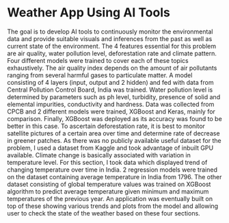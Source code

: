 # Weather App Using AI Tools

The goal is to develop AI tools to continuously monitor the environmental data and provide suitable visuals and inferences from the past as well as current state of the environment. The 4 features essential for this problem are air quality, water pollution level, deforestation rate and climate pattern. 
Four different models were trained to cover each of these topics exhaustively. The air quality index depends on the amount of air pollutants ranging from several harmful gases to particulate matter. A model consisting of 4 layers (input, output and 2 hidden) and fed with data from Central Pollution Control Board, India was trained. Water pollution level is determined by parameters such as ph level, turbidity, presence of solid and elemental impurities, conductivity and hardness. Data was collected from CPCB and 2 different models were trained, XGBoost and Keras, mainly for comparison. Finally, XGBoost was deployed as its accuracy was found to be better in this case. To ascertain deforestation rate, it is best to monitor satellite pictures of a certain area over time and determine rate of decrease in greener patches. As there was no publicly available useful dataset for the problem, I used a dataset from Kaggle and took advantage of inbuilt GPU available. Climate change is basically associated with variation in temperature level. For this section, I took data which displayed trend of changing temperature over time in India. 2 regression models were trained on the dataset containing average temperature in India from 1796. The other dataset consisting of global temperature values was trained on XGBoost algorithm to predict average temperature given minimum and maximum temperatures of the previous year. 
An application was eventually built on top of these showing various trends and plots from the model and allowing user to check the state of the weather based on these four sections.   